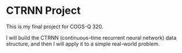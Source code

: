 # CTRNN Project

This is my final project for COGS-Q 320.

I will build the CTRNN (continuous-time recurrent neural network) data
structure, and then I will apply it to a simple real-world problem.
